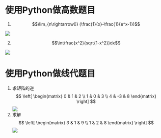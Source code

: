 # 使用Python做高数题目
1)  $$\lim_{n\rightarrow0} (\frac{1}{x}-\frac{1}{e^x-1})$$   

![](https://github.com/lanruoshengchunxia/swi-homework/raw/gh-pages/images/求极限.png)

2) $$\int\frac{x^2}{sqrt{1-x^2}}dx$$

![](https://github.com/lanruoshengchunxia/swi-homework/raw/gh-pages/images/求定积分.png)
# 使用Python做线代题目
1) 求矩阵的逆
$$
\left[
\begin{matrix}
0 & 1 & 2 \\
1 & 0 & 3 \\
4 & -3 & 8 
\end{matrix} \right]
$$
![](https://github.com/lanruoshengchunxia/swi-homework/raw/gh-pages/images/求矩阵的逆.png)
2) 求解
$$
\left[
\begin{matrix}
3 & 1 & 9  \\
1 & 2 & 8 
\end{matrix} \right]
$$
![](https://github.com/lanruoshengchunxia/swi-homework/raw/gh-pages/images/求解矩阵.png)